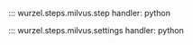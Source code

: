 ::: wurzel.steps.milvus.step
    handler: python


::: wurzel.steps.milvus.settings
    handler: python